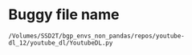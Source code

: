 # Buggy file name

```text
/Volumes/SSD2T/bgp_envs_non_pandas/repos/youtube-dl_12/youtube_dl/YoutubeDL.py
```
